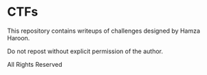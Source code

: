 # CTFs

This repository contains writeups of challenges designed by Hamza Haroon. 

Do not repost without explicit permission of the author.

All Rights Reserved
